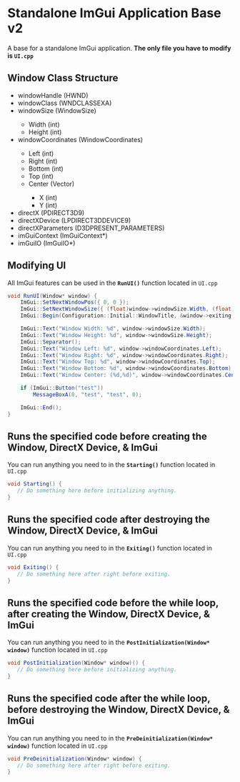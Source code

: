 # Standalone ImGui Application Base v2
A base for a standalone ImGui application. **The only file you have to modify is `UI.cpp`**

## Window Class Structure
<ul>
<li>windowHandle (HWND)</li>
<li>windowClass (WNDCLASSEXA)</li>
<li>windowSize (WindowSize)</li>
<ul>
  <li>Width (int)</li>
  <li>Height (int)</li>
</ul>
<li>windowCoordinates (WindowCoordinates)</li>
<ul>
  <li>Left (int)</li>
  <li>Right (int)</li>
  <li>Bottom (int)</li>
  <li>Top (int)</li>
  <li>Center (Vector)</li>
  <ul>
    <li>X (int)</li>
    <li>Y (int)</li>
  </ul>
</ul>
<li>directX (PDIRECT3D9)</li>
<li>directXDevice (LPDIRECT3DDEVICE9)</li>
<li>directXParameters (D3DPRESENT_PARAMETERS)</li>
<li>imGuiContext (ImGuiContext*)</li>
<li>imGuiIO (ImGuiIO*)</li>
</ul>

## Modifying UI
All ImGui features can be used in the **`RunUI()`** function located in `UI.cpp`
```cs
void RunUI(Window* window) {
	ImGui::SetNextWindowPos({ 0, 0 });
	ImGui::SetNextWindowSize({ (float)window->windowSize.Width, (float)window->windowSize.Height });
	ImGui::Begin(Configuration::Initial::WindowTitle, &window->exiting, ImGuiWindowFlags_NoResize | ImGuiWindowFlags_NoSavedSettings | ImGuiWindowFlags_NoCollapse | ImGuiWindowFlags_NoMove);

	ImGui::Text("Window Width: %d", window->windowSize.Width);
	ImGui::Text("Window Height: %d", window->windowSize.Height);
	ImGui::Separator();
	ImGui::Text("Window Left: %d", window->windowCoordinates.Left);
	ImGui::Text("Window Right: %d", window->windowCoordinates.Right);
	ImGui::Text("Window Top: %d", window->windowCoordinates.Top);
	ImGui::Text("Window Bottom: %d", window->windowCoordinates.Bottom);
	ImGui::Text("Window Center: (%d,%d)", window->windowCoordinates.Center.x, window->windowCoordinates.Center.y);

	if (ImGui::Button("test"))
		MessageBoxA(0, "test", "test", 0);

	ImGui::End();
}
```

## Runs the specified code before creating the Window, DirectX Device, & ImGui
You can run anything you need to in the **`Starting()`** function located in `UI.cpp`
```cs
void Starting() {
   // Do something here before initializing anything.
}
```

## Runs the specified code after destroying the Window, DirectX Device, & ImGui
You can run anything you need to in the **`Exiting()`** function located in `UI.cpp`
```cs
void Exiting() {
   // Do something here after right before exiting.
}
```

## Runs the specified code before the while loop, after creating the Window, DirectX Device, & ImGui
You can run anything you need to in the **`PostInitialization(Window* window)`** function located in `UI.cpp`
```cs
void PostInitialization(Window* window)() {
   // Do something here before initializing anything.
}
```

## Runs the specified code after the while loop, before destroying the Window, DirectX Device, & ImGui
You can run anything you need to in the **`PreDeinitialization(Window* window)`** function located in `UI.cpp`
```cs
void PreDeinitialization(Window* window) {
   // Do something here after right before exiting.
}
```
